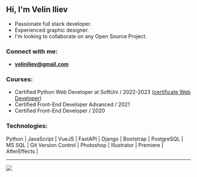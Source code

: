 [//]: # (<img src="./logos/github-newheader2.png" alt="Python">)

## Hi, I'm Velin Iliev

- Passionate full stack developer.
- Experienced graphic designer.
- I'm looking to collaborate on any Open Source Project.

### Connect with me:

- **veliniliev@gmail.com**

### Courses:

[//]: # (- Currently, studying Python Full Stack Developer at SoftUni ... [see my progress])
- Certified Python Web Developer at SoftUni / 2022-2023 ([certificate Web Developer])
- Certified Front-End Developer Advanced / 2021
- Certified Front-End Developer / 2020

### Technologies:
<p>
    <span>Python</span> | 
    <span>JavaScript</span> |
    <span>VueJS</span> |
    <span>FastAPI</span> |
    <span>Django</span> |
    <span>Bootstrap</span> |
    <span>PostgreSQL</span> |
    <span>MS SQL</span> |
    <span>Git Version Control</span> |
    <span>Photoshop</span> |
    <span>Illustrator</span> |
    <span>Premiere</span> |
    <span>AfterEffects</span> |
</p>

<hr>

<img height="160" src="https://github-readme-stats-git-masterrstaa-rickstaa.vercel.app/api/top-langs/?username=VelinIliev&layout=compact&text_color=FFFFFF&bg_color=09131B&hide_border=true" />

[see my progress]:https://github.com/VelinIliev/SoftUni-Python-Full-Stack-Developer-progress

[certificate Web Developer]: https://softuni.bg/certificates/details/191128/8aab45c5
